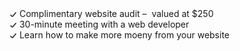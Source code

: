 <div class="text-base text-gray-900">
  <dd class="flex items-center mb-1">
    <svg width="12" height="8" fill="none" class="text-green-600 mr-3">
      <path d="M1.5 4.5l2.236 2.236a1 1 0 001.467-.056L10.5.5" stroke="currentColor" stroke-width="1.5" stroke-linejoin="round"></path>
    </svg>
    Complimentary website audit –&nbsp;<span class="font-bold text-green-500"> valued at $250</span>
  </dd>
  <dd class="flex items-center mb-1">
    <svg width="12" height="8" fill="none" class="text-green-600 mr-3">
      <path d="M1.5 4.5l2.236 2.236a1 1 0 001.467-.056L10.5.5" stroke="currentColor" stroke-width="1.5" stroke-linejoin="round"></path>
    </svg>
    30-minute meeting with a web developer
  </dd>
  <dd class="flex items-center mb-1">
    <svg width="12" height="8" fill="none" class="text-green-600 mr-3">
      <path d="M1.5 4.5l2.236 2.236a1 1 0 001.467-.056L10.5.5" stroke="currentColor" stroke-width="1.5" stroke-linejoin="round"></path>
    </svg>
    Learn how to make more moeny from your website
  </dd>
</div>